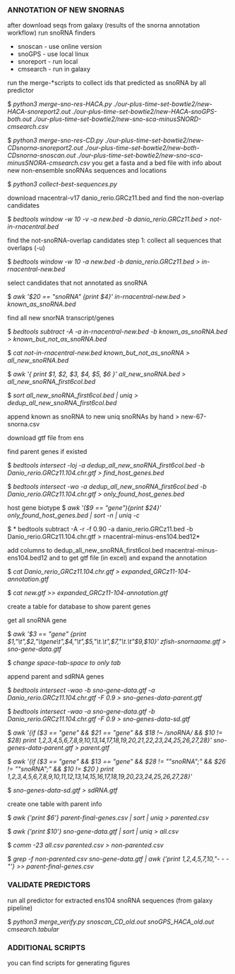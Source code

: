 
### ANNOTATION OF NEW SNORNAS

after download seqs from galaxy (results of the snorna annotation workflow) run snoRNA finders
- snoscan - use online version
- snoGPS - use local linux
- snoreport - run local
- cmsearch - run in galaxy

run the merge-\*scripts to collect ids that predicted as snoRNA by all predictor

\$ *python3 merge-sno-res-HACA.py ./our-plus-time-set-bowtie2/new-HACA-snoreport2.out ./our-plus-time-set-bowtie2/new-HACA-snoGPS-both.out ./our-plus-time-set-bowtie2/new-sno-sca-minusSNORD-cmsearch.csv*

\$ *python3 merge-sno-res-CD.py ./our-plus-time-set-bowtie2/new-CDsnorna-snoreport2.out ./our-plus-time-set-bowtie2/new-both-CDsnorna-snoscan.out ./our-plus-time-set-bowtie2/new-sno-sca-minusSNORA-cmsearch.csv*
 you get a fasta and a bed file with info about new non-ensemble snoRNAs sequences and locations

\$ *python3 collect-best-sequences.py*

 download rnacentral-v17 danio_rerio.GRCz11.bed and find the non-overlap candidates
 
\$ *bedtools window -w 10 -v -a new.bed -b danio_rerio.GRCz11.bed > not-in-rnacentral.bed*

 find the not-snoRNA-overlap candidates step 1: collect all sequences that overlaps (-u)
 
\$ *bedtools window -w 10 -a new.bed -b danio_rerio.GRCz11.bed > in-rnacentral-new.bed*

 select candidates that not annotated as snoRNA 
 
\$ *awk '$20 == "snoRNA" {print $4}' in-rnacentral-new.bed > known_as_snoRNA.bed*

 find all new snorNA transcript/genes
 
\$ *bedtools subtract -A -a in-rnacentral-new.bed -b known_as_snoRNA.bed > known_but_not_as_snoRNA.bed*

\$ *cat not-in-rnacentral-new.bed known_but_not_as_snoRNA > all_new_snoRNA.bed*

\$ *awk '{ print $1, $2, $3, $4, $5,  $6 }' all_new_snoRNA.bed > all_new_snoRNA_first6col.bed*

\$ *sort  all_new_snoRNA_first6col.bed | uniq > dedup_all_new_snoRNA_first6col.bed*

 append known as snoRNA to new uniq snoRNAs by hand > new-67-snorna.csv
  
  download gtf file from ens
 
 find parent genes if existed
 
\$ *bedtools intersect -loj -a dedup_all_new_snoRNA_first6col.bed -b Danio_rerio.GRCz11.104.chr.gtf > find_host_genes.bed*

\$ *bedtools intersect -wo -a dedup_all_new_snoRNA_first6col.bed -b Danio_rerio.GRCz11.104.chr.gtf > only_found_host_genes.bed*

 host gene biotype
\$ *awk '($9 == "gene"){print $24}' only_found_host_genes.bed | sort -n | uniq -c*

\$ * bedtools subtract -A -r -f 0.90 -a danio_rerio.GRCz11.bed -b Danio_rerio.GRCz11.104.chr.gtf > rnacentral-minus-ens104.bed12*

 add columns to dedup_all_new_snoRNA_first6col.bed rnacentral-minus-ens104.bed12 and to get gtf file (in excel) and expand the annotation
 
\$ *cat Danio_rerio_GRCz11.104.chr.gtf > expanded_GRCz11-104-annotation.gtf*

\$ *cat new.gtf >> expanded_GRCz11-104-annotation.gtf*

 create a table for database to show parent genes
 
 get all snoRNA gene
 
\$ *awk '$3 == "gene" {print $1,"\t",$2,"\tgene\t",$4,"\t",$5,"\t.\t",$7,"\t.\t"$9,$10}' zfish-snornaome.gtf > sno-gene-data.gtf*

\$ *change space-tab-space to only tab*

 append parent and sdRNA genes
 
\$ *bedtools intersect -wao -b sno-gene-data.gtf -a Danio_rerio.GRCz11.104.chr.gtf -F 0.9 > sno-genes-data-parent.gtf*

\$ *bedtools intersect -wao -a sno-gene-data.gtf -b Danio_rerio.GRCz11.104.chr.gtf -F 0.9 > sno-genes-data-sd.gtf*

\$ *awk '{if ($3 == "gene" && $21 == "gene" && $18 !~ /snoRNA/ && $10 != $28) print $1,$2,$3,$4,$5,$6,$7,$8,$9,$10,$13,$14,$17,$18,$19,$20,$21,$22,$23,$24,$25,$26,$27,$28}' sno-genes-data-parent.gtf > parent.gtf*

\$ *awk '{if ($3 == "gene" && $13 == "gene" && $28 != "\"snoRNA\";" && $26 != "\"snoRNA\";" && $10 != $20 ) print $1,$2,$3,$4,$5,$6,$7,$8,$9,$10,$11,$12,$13,$14,$15,$16,$17,$18,$19,$20,$23,$24,$25,$26,$27,$28}'*

\$ *sno-genes-data-sd.gtf > sdRNA.gtf*

 create one table with parent info
 
\$ *awk {'print $6'} parent-final-genes.csv | sort | uniq > parented.csv*

\$ *awk {'print $10'} sno-gene-data.gtf | sort | uniq > all.csv*

\$ *comm -23 all.csv parented.csv > non-parented.csv*

\$ *grep -f non-parented.csv sno-gene-data.gtf | awk {'print $1,$2,$4,$5,$7,$10,"- - -"'} >> parent-final-genes.csv*



### VALIDATE PREDICTORS 

 run all predictor for extracted ens104 snoRNA sequences (from galaxy pipeline)
 
\$ *python3 merge_verify.py snoscan_CD_old.out snoGPS_HACA_old.out cmsearch.tabular*



### ADDITIONAL SCRIPTS

 you can find scripts for generating figures
